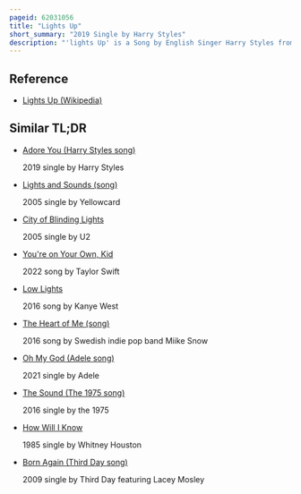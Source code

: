 ```yaml
---
pageid: 62031056
title: "Lights Up"
short_summary: "2019 Single by Harry Styles"
description: "'lights Up' is a Song by English Singer Harry Styles from his second Studio Album Fine Line. It was written by Styles along with Producers tyler Johnson and Kid Harpoon. Erskine Records and Columbia Records released the Song on 11 october 2019 as the Album's lead single for digital Download and Streaming. Musically, 'lights Up' is a Pop and R & B Song, featuring multilayered Guitars, Piano, programmed Beats, and a gospel Choir. Conceived by Styles after a Period of Self-Reflection, the Lyrics are about self-discovery and him embracing his own Identity."
---
```


## Reference

- [Lights Up (Wikipedia)](https://en.wikipedia.org/?curid=62031056)

## Similar TL;DR

- [Adore You (Harry Styles song)](/tldr/en/adore-you-harry-styles-song)

  2019 single by Harry Styles

- [Lights and Sounds (song)](/tldr/en/lights-and-sounds-song)

  2005 single by Yellowcard

- [City of Blinding Lights](/tldr/en/city-of-blinding-lights)

  2005 single by U2

- [You're on Your Own, Kid](/tldr/en/youre-on-your-own-kid)

  2022 song by Taylor Swift

- [Low Lights](/tldr/en/low-lights)

  2016 song by Kanye West

- [The Heart of Me (song)](/tldr/en/the-heart-of-me-song)

  2016 song by Swedish indie pop band Miike Snow

- [Oh My God (Adele song)](/tldr/en/oh-my-god-adele-song)

  2021 single by Adele

- [The Sound (The 1975 song)](/tldr/en/the-sound-the-1975-song)

  2016 single by the 1975

- [How Will I Know](/tldr/en/how-will-i-know)

  1985 single by Whitney Houston

- [Born Again (Third Day song)](/tldr/en/born-again-third-day-song)

  2009 single by Third Day featuring Lacey Mosley
